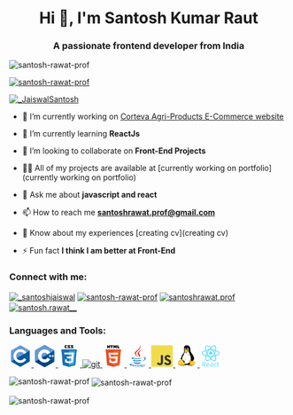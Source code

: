 <h1 align="center">Hi 👋, I'm Santosh Kumar Raut</h1>
<h3 align="center">A passionate frontend developer from India</h3>

<p align="left"> <img src="https://komarev.com/ghpvc/?username=santosh-rawat-prof&label=Profile%20views&color=0e75b6&style=flat" alt="santosh-rawat-prof" /> </p>

<p align="left"> <a href="https://github.com/ryo-ma/github-profile-trophy"><img src="https://github-profile-trophy.vercel.app/?username=santosh-rawat-prof" alt="santosh-rawat-prof" /></a> </p>

<p align="left"> <a href="https://twitter.com/_JaiswalSantosh" target="blank"><img src="https://img.shields.io/twitter/follow/_JaiswalSantosh?logo=x&style=for-the-badge" alt="_JaiswalSantosh" /></a> </p>

- 🔭 I’m currently working on [Corteva Agri-Products E-Commerce website](https://shop-corteva.netlify.app)

- 🌱 I’m currently learning **ReactJs**

- 👯 I’m looking to collaborate on **Front-End Projects**

- 👨‍💻 All of my projects are available at [currently working on portfolio](currently working on portfolio)

- 💬 Ask me about **javascript and react**

- 📫 How to reach me **santoshrawat.prof@gmail.com**

- 📄 Know about my experiences [creating cv](creating cv)

- ⚡ Fun fact **I think I am better at Front-End**

<h3 align="left">Connect with me:</h3>
<p align="left">
<a href="https://twitter.com/_JaiswalSantosh" target="blank"><img align="center" src="https://raw.githubusercontent.com/rahuldkjain/github-profile-readme-generator/master/src/images/icons/Social/twitter.svg" alt="_santoshjaiswal" height="30" width="40" /></a>
<a href="https://linkedin.com/in/santosh-rawat-prof" target="blank"><img align="center" src="https://raw.githubusercontent.com/rahuldkjain/github-profile-readme-generator/master/src/images/icons/Social/linked-in-alt.svg" alt="santosh-rawat-prof" height="30" width="40" /></a>
<a href="https://fb.com/santoshrawat.prof" target="blank"><img align="center" src="https://raw.githubusercontent.com/rahuldkjain/github-profile-readme-generator/master/src/images/icons/Social/facebook.svg" alt="santoshrawat.prof" height="30" width="40" /></a>
<a href="https://instagram.com/santosh.rawat__" target="blank"><img align="center" src="https://raw.githubusercontent.com/rahuldkjain/github-profile-readme-generator/master/src/images/icons/Social/instagram.svg" alt="santosh.rawat__" height="30" width="40" /></a>
</p>

<h3 align="left">Languages and Tools:</h3>
<p align="left"> <a href="https://www.cprogramming.com/" target="_blank" rel="noreferrer"> <img src="https://raw.githubusercontent.com/devicons/devicon/master/icons/c/c-original.svg" alt="c" width="40" height="40"/> </a> <a href="https://www.w3schools.com/cpp/" target="_blank" rel="noreferrer"> <img src="https://raw.githubusercontent.com/devicons/devicon/master/icons/cplusplus/cplusplus-original.svg" alt="cplusplus" width="40" height="40"/> </a> <a href="https://www.w3schools.com/css/" target="_blank" rel="noreferrer"> <img src="https://raw.githubusercontent.com/devicons/devicon/master/icons/css3/css3-original-wordmark.svg" alt="css3" width="40" height="40"/> </a> <a href="https://git-scm.com/" target="_blank" rel="noreferrer"> <img src="https://www.vectorlogo.zone/logos/git-scm/git-scm-icon.svg" alt="git" width="40" height="40"/> </a> <a href="https://www.w3.org/html/" target="_blank" rel="noreferrer"> <img src="https://raw.githubusercontent.com/devicons/devicon/master/icons/html5/html5-original-wordmark.svg" alt="html5" width="40" height="40"/> </a> <a href="https://www.java.com" target="_blank" rel="noreferrer"> <img src="https://raw.githubusercontent.com/devicons/devicon/master/icons/java/java-original.svg" alt="java" width="40" height="40"/> </a> <a href="https://developer.mozilla.org/en-US/docs/Web/JavaScript" target="_blank" rel="noreferrer"> <img src="https://raw.githubusercontent.com/devicons/devicon/master/icons/javascript/javascript-original.svg" alt="javascript" width="40" height="40"/> </a> <a href="https://www.linux.org/" target="_blank" rel="noreferrer"> <img src="https://raw.githubusercontent.com/devicons/devicon/master/icons/linux/linux-original.svg" alt="linux" width="40" height="40"/> </a> <a href="https://reactjs.org/" target="_blank" rel="noreferrer"> <img src="https://raw.githubusercontent.com/devicons/devicon/master/icons/react/react-original-wordmark.svg" alt="react" width="40" height="40"/> </a> </p>

<p><img align="left" src="https://github-readme-stats.vercel.app/api/top-langs?username=santosh-rawat-prof&show_icons=true&locale=en&layout=compact" alt="santosh-rawat-prof" /></p>

<p>&nbsp;<img align="center" src="https://github-readme-stats.vercel.app/api?username=santosh-rawat-prof&show_icons=true&locale=en" alt="santosh-rawat-prof" /></p>

<p><img align="center" src="https://github-readme-streak-stats.herokuapp.com/?user=santosh-rawat-prof&" alt="santosh-rawat-prof" /></p>
